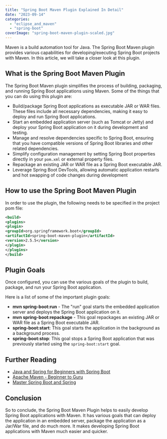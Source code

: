 ```yaml
---
title: "Spring Boot Maven Plugin Explained In Detail"
date: "2023-09-14"
categories: 
  - "eclipse_and_maven"
  - "spring-boot"
coverImage: "spring-boot-maven-plugin-scaled.jpg"
---
```


Maven is a build automation tool for Java. The Spring Boot Maven plugin provides various capabilities for developing/executing Spring Boot projects with Maven. In this article, we will take a closer look at this plugin.

## What is the Spring Boot Maven Plugin

The Spring Boot Maven plugin simplifies the process of building, packaging, and running Spring Boot applications using Maven. Some of the things that you can do using this plugin are:

- Build/package Spring Boot applications as executable JAR or WAR files. These files include all necessary dependencies, making it easy to deploy and run Spring Boot applications.
- Start an embedded application server (such as Tomcat or Jetty) and deploy your Spring Boot application on it during development and testing.
- Manage and resolve dependencies specific to Spring Boot, ensuring that you have compatible versions of Spring Boot libraries and other related dependencies.
- Simplify configuration management by setting Spring Boot properties directly in your `pom.xml` or external property files.
- Repackage an existing JAR or WAR file as a Spring Boot executable JAR.
- Leverage Spring Boot DevTools, allowing automatic application restarts and hot swapping of code changes during development

## How to use the Spring Boot Maven Plugin

In order to use the plugin, the following needs to be specified in the project pom file:

```xml
<build>
<plugins>
<plugin>
<groupId>org.springframework.boot</groupId>
<artifactId>spring-boot-maven-plugin</artifactId>
<version>2.5.5</version>
</plugin>
</plugins>
</build>
```

## Plugin Goals

Once configured, you can use the various goals of the plugin to build, package, and run your Spring Boot application.

Here is a list of some of the important plugin goals:

- **mvn spring-boot:run** - The "run" goal starts the embedded application server and deploys the Spring Boot application on it.
- **mvn spring-boot:repackage** - This goal repackages an existing JAR or WAR file as a Spring Boot executable JAR.
- **spring-boot:start**: This goal starts the application in the background as a background process.
- **spring-boot:stop**: This goal stops a Spring Boot application that was previously started using the `spring-boot:start` goal.

## Further Reading

- [Java and Spring for Beginners with Spring Boot](https://click.linksynergy.com/deeplink?id=MnzIZAZNE5Y&mid=39197&murl=https://www.udemy.com/course/spring-5-with-spring-boot-2/)
- [Apache Maven - Beginner to Guru](https://click.linksynergy.com/deeplink?id=MnzIZAZNE5Y&mid=39197&murl=https://www.udemy.com/course/apache-maven-beginner-to-guru/)
- [Master Spring Boot and Spring](https://click.linksynergy.com/deeplink?id=MnzIZAZNE5Y&mid=39197&murl=https://www.udemy.com/course/spring-boot-and-spring-framework-tutorial-for-beginners/)


## Conclusion

So to conclude, the Spring Boot Maven Plugin helps to easily develop Spring Boot applications with Maven. It has various goals that can deploy the application in an embedded server, package the application as a Jar/War file, and do much more. It makes developing Spring Boot applications with Maven much easier and quicker.

